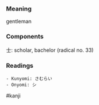 ### Meaning

gentleman

### Components

士: scholar, bachelor (radical no. 33)

### Readings

```
- Kunyomi: さむらい
- Onyomi: シ
```

#kanji